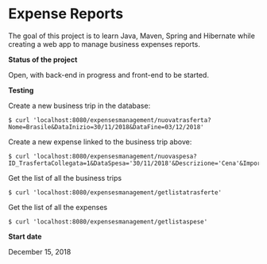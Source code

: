 # Expense Reports

The goal of this project is to learn Java, Maven, Spring and Hibernate while creating a web app to manage business expenses reports.

**Status of the project**

Open, with back-end in progress and front-end to be started.

**Testing**

Create a new business trip in the database:


```
$ curl 'localhost:8080/expensesmanagement/nuovatrasferta?Nome=Brasile&DataInizio=30/11/2018&DataFine=03/12/2018'
```

Create a new expense linked to the business trip above:

```
$ curl 'localhost:8080/expensesmanagement/nuovaspesa?ID_TrasfertaCollegata=1&DataSpesa='30/11/2018'&Descrizione='Cena'&Importo=100'
```

Get the list of all the business trips

```
$ curl 'localhost:8080/expensesmanagement/getlistatrasferte'
```

Get the list of all the expenses

```
$ curl 'localhost:8080/expensesmanagement/getlistaspese'
```

**Start date**

December 15, 2018
